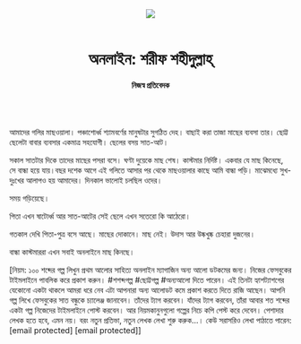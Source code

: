 <div align=center>
<img src=https://images.prothomalo.com/prothomalo-bangla/2021-01/1d75151c-eff9-4e9f-ac28-aebc4618d00f/palo_bangla_og.png />
<br><br>
<h1>অনলাইন: শরীফ শহীদুল্লাহ্</h1> 
<h4>নিজস্ব প্রতিবেদক</h4>
<br><br>
</div>

আমাদের গলির মাছওয়ালা। পঞ্চাশোর্ধ্ব শ্যামবর্ণের মানুষটার সুগঠিত দেহ। বাছাই করা তাজা মাছের ব্যবসা তার। ছোট্ট ছেলেটা বাবার ব্যবসার একমাত্র সহযোগী। ছেলের বসয় সাত-আট।

সকাল সাতটার দিকে তাদের মাছের পসরা বসে। ঘণ্টা দুয়েকে মাছ শেষ। কাস্টমার নির্দিষ্ট। একবার যে মাছ কিনেছে, সে বান্ধা হয়ে যায়।বছর দশেক আগে এই গলিতে আসার পর থেকে মাছওয়ালার কাছে আমি বান্ধা পড়ি। মাঝেমধ্যে সুখ-দুঃখের আলাপও হয় আমাদের। দিনকাল ভালোই চলছিল ওদের।

সময় গড়িয়েছে।

পিতা এখন ষাটোর্ধ্ব আর সাত-আটের সেই ছেলে এখন সতেরো কি আঠেরো।

গতকাল দেখি পিতা-পুত্র বসে আছে। মাছের দোকানে। মাছ নেই। উদাস আর উষ্কখুষ্ক চেহারা দুজনের।

বান্ধা কাস্টমাররা এখন সবাই অনলাইনে মাছ কিনছে।

[নিয়ম: ১০০ শব্দের গল্প লিখুন প্রথম আলোর সাহিত্য অনলাইন ম্যাগাজিন অন্য আলো ডটকমের জন্য। নিজের ফেসবুকের টাইমলাইনে পাবলিক করে প্রকাশ করুন। #শশব্দগল্প #ছোট্টগল্প #অন্যআলো দিতে পারেন। এই তিনটা হ্যাশট্যাশগের যেকোনো একটা থাকলে আমরা ধরে নেব এটা আপনারা অন্য আলোডট কমে প্রকাশ করতে দিতে রাজি আছেন। আপনি গল্প লিখে ফেসবুকের সাত বন্ধুকে চ্যালেঞ্জ জানাবেন। তাঁদের ট্যাগ করবেন। যাঁদের ট্যাগ করবেন, তাঁরা আবার শত শব্দের একটা গল্প নিজেদের টাইমলাইনে পোস্ট করবেন। আর নিয়মকানুনগুলো গল্পের নিচে কপি পেস্ট করে দেবেন। পেশাদার লেখক হতে হবে, এমন নয়। বরং নতুন প্রতিভা, নতুন লেখক লেখা শুরু করুক...। কেউ সরাসরিও লেখা পাঠাতে পারেন: [email protected] [email protected]]
